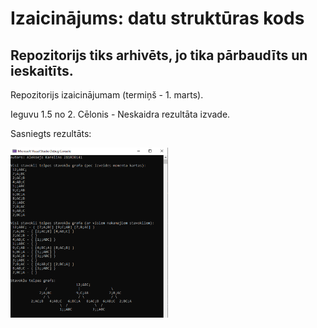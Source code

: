 # Izaicinājums: datu struktūras kods

## Repozitorijs tiks arhivēts, jo tika pārbaudīts un ieskaitīts.

Repozitorijs izaicinājumam (termiņš - 1. marts).

Ieguvu 1.5 no 2. Cēlonis - Neskaidra rezultāta izvade.

Sasniegts rezultāts:

<img src="./Code_output.png" width="50%" height="50%" alt="2_ver"/>
